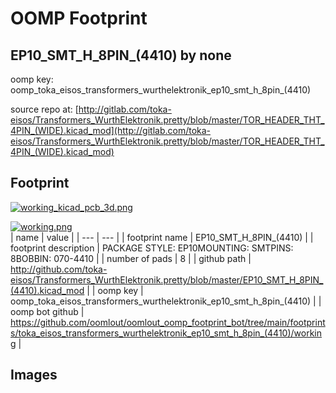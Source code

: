 # OOMP Footprint  
## EP10_SMT_H_8PIN_(4410)  by none  
  
oomp key: oomp_toka_eisos_transformers_wurthelektronik_ep10_smt_h_8pin_(4410)  
  
source repo at: [http://gitlab.com/toka-eisos/Transformers_WurthElektronik.pretty/blob/master/TOR_HEADER_THT_4PIN_(WIDE).kicad_mod](http://gitlab.com/toka-eisos/Transformers_WurthElektronik.pretty/blob/master/TOR_HEADER_THT_4PIN_(WIDE).kicad_mod)  
## Footprint  
  
[![working_kicad_pcb_3d.png](working_kicad_pcb_3d_600.png)](working_kicad_pcb_3d.png)  
  
[![working.png](working_600.png)](working.png)  
| name | value | 
| --- | --- | 
| footprint name | EP10_SMT_H_8PIN_(4410) | 
| footprint description | PACKAGE STYLE: EP10MOUNTING: SMTPINS: 8BOBBIN: 070-4410 | 
| number of pads | 8 | 
| github path | http://github.com/toka-eisos/Transformers_WurthElektronik.pretty/blob/master/EP10_SMT_H_8PIN_(4410).kicad_mod | 
| oomp key | oomp_toka_eisos_transformers_wurthelektronik_ep10_smt_h_8pin_(4410) | 
| oomp bot github | https://github.com/oomlout/oomlout_oomp_footprint_bot/tree/main/footprints/toka_eisos_transformers_wurthelektronik_ep10_smt_h_8pin_(4410)/working | 
## Images  
